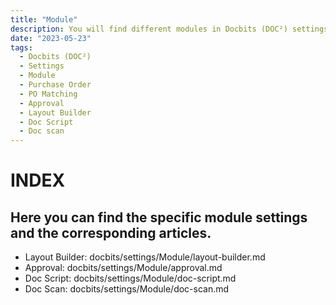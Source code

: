 ```yaml
---
title: "Module"
description: You will find different modules in Docbits (DOC²) settings.These modules are important if you like to deal with PO Matching and use the table extraction functionality.
date: "2023-05-23"
tags:
  - Docbits (DOC²)
  - Settings
  - Module
  - Purchase Order
  - PO Matching
  - Approval
  - Layout Builder
  - Doc Script
  - Doc scan
---
```


# INDEX

## Here you can find the specific module settings and the corresponding articles.

- Layout Builder: docbits/settings/Module/layout-builder.md
- Approval: docbits/settings/Module/approval.md
- Doc Script: docbits/settings/Module/doc-script.md
- Doc Scan: docbits/settings/Module/doc-scan.md

